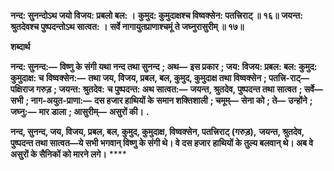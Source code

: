 **नन्द: सुनन्दोऽथ जयो विजय: प्रबलो बल: ।** **कुमुद: कुमुदाक्षश्च विष्वक्सेन: पतत्त्रिराट् ॥ १६॥** **जयन्त: श्रुतदेवश्च पुष्पदन्तोऽथ सात्वत: ।** **सर्वे नागायुतप्राणाश्चमूं ते जघ्नुरासुरीम् ॥ १७॥** 

**शब्दार्थ** 

**नन्द: सुनन्द:—** **विष्णु के संगी यथा नन्द तथा सुनन्द** **; अथ—** **इस प्रकार** **; जय: विजय: प्रबल: बल: कुमुद: कुमुदाक्ष: च** **विष्वक्सेन:—** **तथा जय, विजय, प्रबल, बल, कुमुद, कुमुदाक्ष तथा विष्वक्सेन** **; पतत्त्रि-राट्—** **पक्षिराज गरुड़** **; जयन्त: श्रुतदेव:** **च पुष्पदन्त: अथ सात्वत:—** **जयन्त, श्रुतदेव, पुष्पदन्त तथा सात्वत** **; सर्वे—** **सभी** **; नाग-अयुत-प्राणा:—** **दस हजार हाथियों के** **समान शक्तिशाली** **; चमूम्—** **सेना को** **; ते—** **उन्होंने** **; जघ्नु:—** **मार डाला** **; आसुरीम्—** **असुरों की।** **.** 

**नन्द, सुनन्द, जय, विजय, प्रबल, बल, कुमुद, कुमुदाक्ष, विष्वक्सेन, पतत्त्रिराट् (गरुड़),** **जयन्त, श्रुतदेव, पुष्पदन्त तथा सात्वत—ये सभी भगवान् विष्णु के संगी थे। वे दस हजार** **हाथियों के तुल्य बलवान् थे। अब वे असुरों के सैनिकों को मारने लगे।** **** 